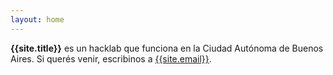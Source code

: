 ```yaml
---
layout: home
---
```


**{{site.title}}** es un hacklab que funciona en la Ciudad Autónoma de Buenos
Aires. Si querés venir, escribinos a [{{site.email}}](mailto:{{site.email}}).
